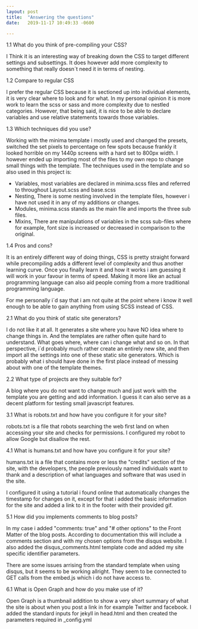 ```yaml
---
layout: post
title:  "Answering the questions"
date:   2019-11-17 10:49:33 -0600

---
```


1.1  What do you think of pre-compiling your CSS?

I Think it is an interesting way of breaking down the CSS to target different settings and subsettings. 
It does however add more complexity to something that really doesn´t need it in terms of nesting.

1.2  Compare to regular CSS

I prefer the regular CSS because it is sectioned up into individual elements, it is very clear where to look and for what. In my personal opinion it is more work to learn the scss or sass and more complexity due to nestled categories.
However, that being said, it is nice to be able to declare variables and use relative statements towards those variables.

1.3  Which techniques did you use?

Working with the minima template i mostly used and changed the presets, switched the set pixels to percentage on few spots because frankly it looked horrible on my 1440p screens with a hard set to 800px width.
I however ended up importing most of the files to my own repo to change small things with the template.
The techniques used in the template and so also used in this project is:


* Variables, most variables are declared in minima.scss files and referred to throughout Layout.scss and base.scss
* Nesting, There is some nesting involved in the template files, however i have not used it in any of my additions or changes.
* Modules, minima.scss stands as the main file and imports the three sub files.
* Mixins, There are manipulations of variables in the scss sub-files where for example, font size is increased or decreased in comparison to the original.


1.4  Pros and cons?

It is an entirely different way of doing things, CSS is pretty straight forward while precompiling adds a
different level of complexity and thus another learning curve. Once you finally learn it and how it works i am guessing it will work in your favour in terms of speed.
Making it more like an actual programming language can also aid people coming from a more traditional programming language.

For me personally i´d say that i am not quite at the point where i know it well enough to be able to gain anything from using SCSS instead of CSS.

2.1  What do you think of static site generators?

I do not like it at all. It generates a site where you have NO idea where to change things in.
And the templates are rather often quite hard to understand. What goes where, where can i change what and so on.
In that perspective, i´d probably much rather create an entirely new site, and then import all the settings into one of these static site generators.
Which is probably what i should have done in the first place instead of messing about with one of the template themes.

2.2  What type of projects are they suitable for?

A blog where you do not want to change much and just work with the template you are getting and add information.
I guess it can also serve as a decent platform for testing small javascript features.

3.1 What is robots.txt and how have you configure it for your site?

robots.txt is a file that robots searching the web first land on when accessing your site and checks for 
permissions. 
I configured my robot to allow Google but disallow the rest.

4.1 What is humans.txt and how have you configure it for your site?

humans.txt is a file that contains more or less the "credits" section of the site, with the developers, the people previously named individuals want to thank and a description of what languages and software that was used in the site.

I configured it using a tutorial i found online that automatically changes the timestamp for changes on it, except for that i added the basic information for the site and added a link to it in the footer with their provided gif.

5.1 How did you implements comments to blog posts?

In my case i added "comments: true" and "# other options" to the Front Matter of the blog posts.
According to documentation this will include a comments section and with my chosen options from the disqus website.
I also added the disqus_comments.html template code and added my site specific identifier parameters.

There are some issues arrising from the standard template when using disqus, but it seems to be working allright.
They seem to be connected to GET calls from the embed.js which i do not have access to.

6.1 What is Open Graph and how do you make use of it?

Open Graph is a thumbnail addition to show a very short summary of what the site is about when you post a link in for example Twitter and facebook.
I added the standard inputs for jekyll in head.html and then created the parameters required in _config.yml